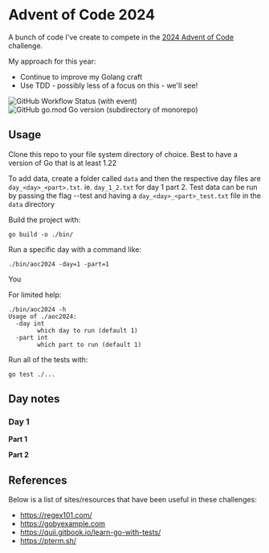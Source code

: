 # Advent of Code 2024

A bunch of code I've create to compete in the [2024 Advent of Code](https://adventofcode.com/2024/) challenge.

My approach for this year:

* Continue to improve my Golang craft
* Use TDD - possibly less of a focus on this - we'll see!

![GitHub Workflow Status (with event)](https://img.shields.io/github/actions/workflow/status/hellboy1975/aoc2024/.github%2Fworkflows%2Fgo.yml)
![GitHub go.mod Go version (subdirectory of monorepo)](https://img.shields.io/github/go-mod/go-version/hellboy1975/aoc2024)


## Usage

Clone this repo to your file system directory of choice.  Best to have a version of Go that is at least 1.22

To add data, create a folder called `data` and then the respective day files are `day_<day>_<part>.txt`.  ie. `day_1_2.txt` for day 1 part 2.  Test data can be run by passing the flag --test and having a `day_<day>_<part>_test.txt` file in the `data` directory

Build the project with:

```
go build -o ./bin/
```

Run a specific day with a command like:

```
./bin/aoc2024 -day=1 -part=1
```

You

For limited help:

```
./bin/aoc2024 -h
Usage of ./aoc2024:
  -day int
        which day to run (default 1)
  -part int
        which part to run (default 1)
```

Run all of the tests with:

```
go test ./...
```

## Day notes

### Day 1

**Part 1**

**Part 2**

## References

Below is a list of sites/resources that have been useful in these challenges:

* https://regex101.com/
* https://gobyexample.com
* https://quii.gitbook.io/learn-go-with-tests/
* https://pterm.sh/
